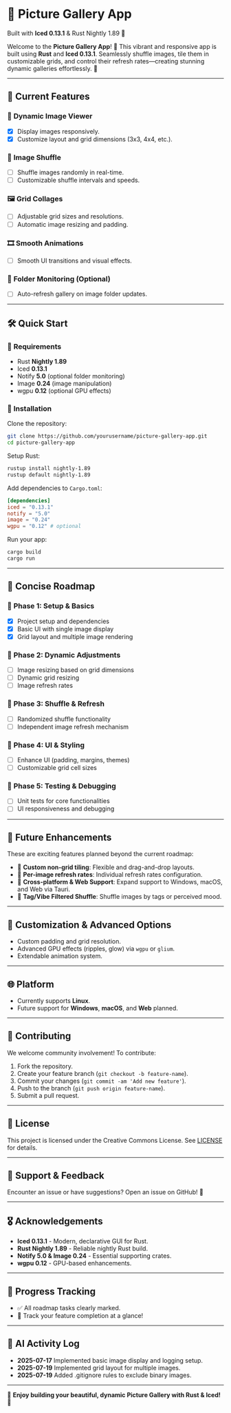 # 📸 Picture Gallery App

Built with **Iced 0.13.1** & Rust Nightly 1.89 🦀

Welcome to the **Picture Gallery App**! 🎨 This vibrant and responsive app is built using **Rust** and **Iced 0.13.1**. Seamlessly shuffle images, tile them in customizable grids, and control their refresh rates—creating stunning dynamic galleries effortlessly. 🚀

---

## 🚀 Current Features

### 🌄 **Dynamic Image Viewer**

* [x] Display images responsively.
* [x] Customize layout and grid dimensions (3x3, 4x4, etc.).

### 🔄 **Image Shuffle**

* [ ] Shuffle images randomly in real-time.
* [ ] Customizable shuffle intervals and speeds.

### 🖼️ **Grid Collages**

* [ ] Adjustable grid sizes and resolutions.
* [ ] Automatic image resizing and padding.

### 🎞️ **Smooth Animations**

* [ ] Smooth UI transitions and visual effects.

### 📁 **Folder Monitoring (Optional)**

* [ ] Auto-refresh gallery on image folder updates.

---

## 🛠️ Quick Start

### 📌 **Requirements**

* Rust **Nightly 1.89**
* Iced **0.13.1**
* Notify **5.0** (optional folder monitoring)
* Image **0.24** (image manipulation)
* wgpu **0.12** (optional GPU effects)

### 🔧 **Installation**

Clone the repository:

```bash
git clone https://github.com/yourusername/picture-gallery-app.git
cd picture-gallery-app
```

Setup Rust:

```bash
rustup install nightly-1.89
rustup default nightly-1.89
```

Add dependencies to `Cargo.toml`:

```toml
[dependencies]
iced = "0.13.1"
notify = "5.0"
image = "0.24"
wgpu = "0.12" # optional
```

Run your app:

```bash
cargo build
cargo run
```

---

## 📑 **Concise Roadmap**

### 🚩 **Phase 1: Setup & Basics**

* [x] Project setup and dependencies
* [x] Basic UI with single image display
* [x] Grid layout and multiple image rendering

### 🚩 **Phase 2: Dynamic Adjustments**

* [ ] Image resizing based on grid dimensions
* [ ] Dynamic grid resizing
* [ ] Image refresh rates

### 🚩 **Phase 3: Shuffle & Refresh**

* [ ] Randomized shuffle functionality
* [ ] Independent image refresh mechanism

### 🚩 **Phase 4: UI & Styling**

* [ ] Enhance UI (padding, margins, themes)
* [ ] Customizable grid cell sizes

### 🚩 **Phase 5: Testing & Debugging**

* [ ] Unit tests for core functionalities
* [ ] UI responsiveness and debugging

---

## 🌟 **Future Enhancements**

These are exciting features planned beyond the current roadmap:

* 🚧 **Custom non-grid tiling**: Flexible and drag-and-drop layouts.
* 🚧 **Per-image refresh rates**: Individual refresh rates configuration.
* 🚧 **Cross-platform & Web Support**: Expand support to Windows, macOS, and Web via Tauri.
* 🚧 **Tag/Vibe Filtered Shuffle**: Shuffle images by tags or perceived mood.

---

## 🎨 **Customization & Advanced Options**

* Custom padding and grid resolution.
* Advanced GPU effects (ripples, glow) via `wgpu` or `glium`.
* Extendable animation system.

---

## 🌐 **Platform**

* Currently supports **Linux**.
* Future support for **Windows**, **macOS**, and **Web** planned.

---

## 🤝 **Contributing**

We welcome community involvement! To contribute:

1. Fork the repository.
2. Create your feature branch (`git checkout -b feature-name`).
3. Commit your changes (`git commit -am 'Add new feature'`).
4. Push to the branch (`git push origin feature-name`).
5. Submit a pull request.

---

## 📜 **License**

This project is licensed under the Creative Commons License. See [LICENSE](LICENSE) for details.

---

## 💬 **Support & Feedback**

Encounter an issue or have suggestions? Open an issue on GitHub! 🚀

---

## 🎖️ **Acknowledgements**

* **Iced 0.13.1** - Modern, declarative GUI for Rust.
* **Rust Nightly 1.89** - Reliable nightly Rust build.
* **Notify 5.0 & Image 0.24** - Essential supporting crates.
* **wgpu 0.12** - GPU-based enhancements.

---

## 🚧 **Progress Tracking**

* ✅ All roadmap tasks clearly marked.
* 📅 Track your feature completion at a glance!

---

## 📝 AI Activity Log

- **2025-07-17** Implemented basic image display and logging setup.
- **2025-07-19** Implemented grid layout for multiple images.
- **2025-07-19** Added .gitignore rules to exclude binary images.

---

🎉 **Enjoy building your beautiful, dynamic Picture Gallery with Rust & Iced!** 🎉


